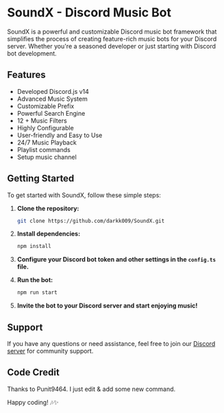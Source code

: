 # SoundX - Discord Music Bot

SoundX is a powerful and customizable Discord music bot framework that simplifies the process of creating feature-rich music bots for your Discord server. Whether you're a seasoned developer or just starting with Discord bot development.

## Features

- Developed Discord.js v14
- Advanced Music System
- Customizable Prefix
- Powerful Search Engine
- 12 + Music Filters
- Highly Configurable
- User-friendly and Easy to Use
- 24/7 Music Playback
- Playlist commands
- Setup music channel

## Getting Started

To get started with SoundX, follow these simple steps:

1. **Clone the repository:**
   ```bash
   git clone https://github.com/darkk009/SoundX.git
   ```

2. **Install dependencies:**
   ```bash
   npm install
   ```

3. **Configure your Discord bot token and other settings in the `config.ts` file.**

4. **Run the bot:**
   ```bash
   npm run start
   ```

5. **Invite the bot to your Discord server and start enjoying music!**

## Support

If you have any questions or need assistance, feel free to join our [Discord server](https://dsc.gg/SoundX) for community support.

## Code Credit

Thanks to Punit9464. I just edit & add some new command.

Happy coding! 🎶✨
